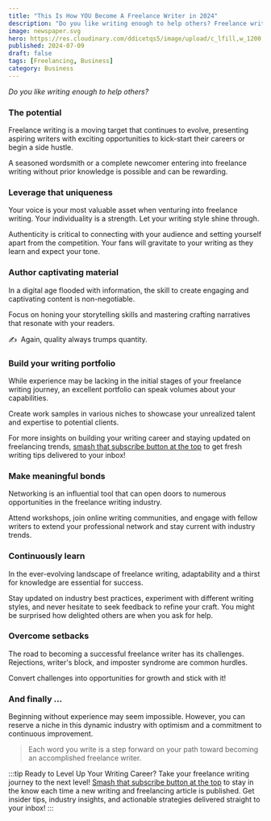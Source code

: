 ```yaml
---
title: "This Is How YOU Become A Freelance Writer in 2024"
description: "Do you like writing enough to help others? Freelance writing beginners, starting freelance writing, 2024 freelance trends."
image: newspaper.svg
hero: https://res.cloudinary.com/ddicetqs5/image/upload/c_lfill,w_1200,h_675,h_675,f_auto,fl_force_strip,q_auto:best/v1759330906/wayfinder-images/lw1q7w8ovgcml93nw193
published: 2024-07-09
draft: false
tags: [Freelancing, Business]
category: Business
---
```


_Do you like writing enough to help others?_

### The potential

Freelance writing is a moving target that continues to evolve, presenting aspiring writers with exciting opportunities to kick-start their careers or begin a side hustle.

A seasoned wordsmith or a complete newcomer entering into freelance writing without prior knowledge is possible and can be rewarding.


### Leverage that uniqueness

Your voice is your most valuable asset when venturing into freelance writing. Your individuality is a strength. Let your writing style shine through.

Authenticity is critical to connecting with your audience and setting yourself apart from the competition. Your fans will gravitate to your writing as they learn and expect your tone.

### Author captivating material

In a digital age flooded with information, the skill to create engaging and captivating content is non-negotiable.

Focus on honing your storytelling skills and mastering crafting narratives that resonate with your readers.

✍ ️ Again, quality always trumps quantity.

### Build your writing portfolio

While experience may be lacking in the initial stages of your freelance writing journey, an excellent portfolio can speak volumes about your capabilities.

Create work samples in various niches to showcase your unrealized talent and expertise to potential clients.

For more insights on building your writing career and staying updated on freelancing trends, [smash that subscribe button at the top](https://wayfinder.page/subscribe) to get fresh writing tips delivered to your inbox!

### Make meaningful bonds

Networking is an influential tool that can open doors to numerous opportunities in the freelance writing industry.

Attend workshops, join online writing communities, and engage with fellow writers to extend your professional network and stay current with industry trends.

### Continuously learn

In the ever-evolving landscape of freelance writing, adaptability and a thirst for knowledge are essential for success.

Stay updated on industry best practices, experiment with different writing styles, and never hesitate to seek feedback to refine your craft. You might be surprised how delighted others are when you ask for help.

### Overcome setbacks

The road to becoming a successful freelance writer has its challenges. Rejections, writer's block, and imposter syndrome are common hurdles.

Convert challenges into opportunities for growth and stick with it!

### And finally …

Beginning without experience may seem impossible. However, you can reserve a niche in this dynamic industry with optimism and a commitment to continuous improvement.

> Each word you write is a step forward on your path toward becoming an accomplished freelance writer.

:::tip
Ready to Level Up Your Writing Career? Take your freelance writing journey to the next level! [Smash that subscribe button at the top](https://wayfinder.page/subscribe) to stay in the know each time a new writing and freelancing article is published. Get insider tips, industry insights, and actionable strategies delivered straight to your inbox!
:::
